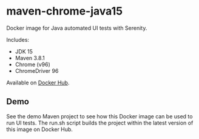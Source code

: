 # maven-chrome-java15

Docker image for Java automated UI tests with Serenity.

Includes:

* JDK 15
* Maven 3.8.1
* Chrome (v96)
* ChromeDriver 96

Available on [Docker Hub](https://hub.docker.com/r/zabolennyi/maven-chrome-java8/).

## Demo

See the demo Maven project to see how this Docker image can be used to run UI tests. 
The run.sh script builds the project within the latest version of this image on Docker Hub.
